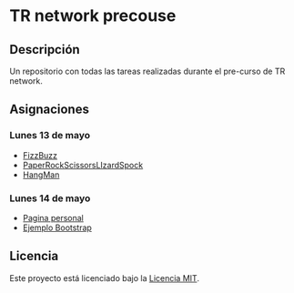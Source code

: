# TR network precouse

## Descripción

Un repositorio con todas las tareas realizadas durante el pre-curso de TR network.

## Asignaciones

### Lunes 13 de mayo
- [FizzBuzz](./tarea_1/FizzBuzz.java)
- [PaperRockScissorsLIzardSpock](./tarea_1/PaperRockScissorsLIzardSpock.java)
- [HangMan](./tarea_1/HangMan.java)

### Lunes 14 de mayo
- [Pagina personal](./tarea_2/index.html)
- [Ejemplo Bootstrap](./tarea_2/bootstrap.html)

## Licencia

Este proyecto está licenciado bajo la [Licencia MIT](./LICENSE).